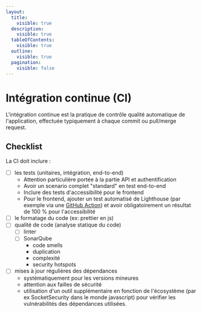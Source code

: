 ```yaml
---
layout:
  title:
    visible: true
  description:
    visible: true
  tableOfContents:
    visible: true
  outline:
    visible: true
  pagination:
    visible: false
---
```


# Intégration continue (CI)

L'intégration continue est la pratique de contrôle qualité automatique de l'application, effectuée typiquement à chaque commit ou pull/merge request.

## Checklist

La CI doit inclure :

* [ ] les tests (unitaires, intégration, end-to-end)
  * Attention particulière portée à la partie API et authentification
  * Avoir un scenario complet "standard" en test end-to-end
  * Inclure des tests d'accessibilité pour le frontend
  * Pour le frontend, ajouter un test automatisé de Lighthouse (par exemple via une [GitHub Action](https://github.com/GoogleChrome/lighthouse-ci)) et avoir obligatoirement un résultat de 100 % pour l'accessibilité
* [ ] le formatage du code (ex: prettier en js)
* [ ] qualité de code (analyse statique du code)
  * [ ] linter
  * [ ] SonarQube
    * code smells
    * duplication
    * complexité
    * security hotspots
* [ ] mises à jour régulières des dépendances
  * systématiquement pour les versions mineures
  * attention aux failles de sécurité
  * utilisation d'un outil supplémentaire en fonction de l'écosystème (par ex SocketSecurity dans le monde javascript) pour vérifier les vulnérabilités des dépendances utilisées.
